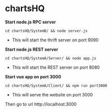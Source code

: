 # chartsHQ

<b>Start node.js RPC server</b>
```
cd chartsHQ/SystemB/ && node server.js
```
- This will start the thrift server on port 9090


<b>Start node.js REST server</b>
```
cd chartsHQ/SystemA/Server/ && node app.js
```
- This will start the REST server on port 8080


<b>Start vue app on port 3000</b>
```
cd chartsHQ/SystemA/Client/ && npm run port3000
```
- This will serve the website on port 3000


Then go to url http://localhost:3000
